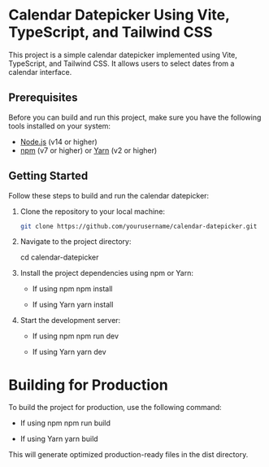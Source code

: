 # Calendar Datepicker Using Vite, TypeScript, and Tailwind CSS

This project is a simple calendar datepicker implemented using Vite, TypeScript, and Tailwind CSS. It allows users to select dates from a calendar interface.

## Prerequisites

Before you can build and run this project, make sure you have the following tools installed on your system:

- [Node.js](https://nodejs.org/) (v14 or higher)
- [npm](https://www.npmjs.com/) (v7 or higher) or [Yarn](https://yarnpkg.com/) (v2 or higher)

## Getting Started

Follow these steps to build and run the calendar datepicker:

1. Clone the repository to your local machine:

   ```bash
   git clone https://github.com/yourusername/calendar-datepicker.git

   ```

2. Navigate to the project directory:

   cd calendar-datepicker

3. Install the project dependencies using npm or Yarn:

   - If using npm
     npm install

   - If using Yarn
     yarn install

4. Start the development server:

   - If using npm
     npm run dev

   - If using Yarn
     yarn dev

# Building for Production

To build the project for production, use the following command:

- If using npm
  npm run build

- If using Yarn
  yarn build

This will generate optimized production-ready files in the dist directory.
